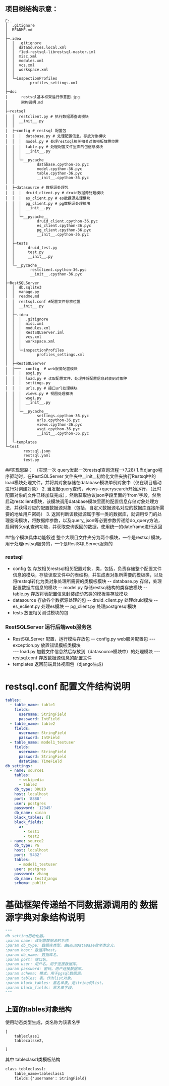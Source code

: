 ## 项目树结构示意： 
```
E:.
│  .gitignore
│  README.md
│
├─.idea
│  │  .gitignore
│  │  dataSources.local.xml
│  │  f1ed-restsql-librestsql-master.iml
│  │  misc.xml
│  │  modules.xml
│  │  vcs.xml
│  │  workspace.xml
│  │
│  └─inspectionProfiles
│          profiles_settings.xml
│
├─doc
│      restsql基本框架运行示意图.jpg
│      架构说明.md
│
├─restsql
│  │  restclient.py # 执行数据源查询模块
│  │  __init__.py
│  │
│  ├─config # restsql 配置包
│  │  │  database.py # 处理配置信息，存放对象模块
│  │  │  model.py # 处理restsql相关相关对象模板放置位置
│  │  │  table.py # 处理配置文件里面的包信息模块
│  │  │  __init__.py
│  │  │
│  │  └─__pycache__
│  │          database.cpython-36.pyc
│  │          model.cpython-36.pyc
│  │          table.cpython-36.pyc
│  │          __init__.cpython-36.pyc
│  │
│  ├─datasource # 数据源处理包
│  │  │  druid_client.py # druid数据源处理模块
│  │  │  es_client.py # es数据源处理模块
│  │  │  pg_client.py # pg数据源处理模块
│  │  │  __init__.py
│  │  │
│  │  └─__pycache__
│  │          druid_client.cpython-36.pyc
│  │          es_client.cpython-36.pyc
│  │          pg_client.cpython-36.pyc
│  │          __init__.cpython-36.pyc
│  │
│  ├─tests
│  │      druid_test.py
│  │      test.py
│  │      __init__.py
│  │
│  └─__pycache__
│          restclient.cpython-36.pyc
│          __init__.cpython-36.pyc
│
├─RestSQLServer
│  │  db.sqlite3
│  │  manage.py
│  │  readme.md
│  │  restsql.conf #配置文件存放位置
│  │  __init__.py
│  │
│  ├─.idea
│  │  │  .gitignore
│  │  │  misc.xml
│  │  │  modules.xml
│  │  │  RestSQLServer.iml
│  │  │  vcs.xml
│  │  │  workspace.xml
│  │  │
│  │  └─inspectionProfiles
│  │          profiles_settings.xml
│  │
│  ├─RestSQLServer
│  │───  config  # web服务配置模块
│  │  │  asgi.py
│  │  │  load.py # 读取配置文件，处理并将配置信息封装到对象种
│  │  │  settings.py
│  │  │  urls.py # 接口url处理模块
│  │  │  views.py # 视图处理模块
│  │  │  wsgi.py
│  │  │  __init__.py
│  │  │
│  │  └─__pycache__
│  │          settings.cpython-36.pyc
│  │          urls.cpython-36.pyc
│  │          views.cpython-36.pyc
│  │          wsgi.cpython-36.pyc
│  │          __init__.cpython-36.pyc
│  │
│  └─templates
└─test
        restsql.json
        restsql.yaml
        test.py
```
##实现思路：
（实现一次 query发起一次restsql查询流程-->7.28)
1.当django程序驱动时，在RestSQLServer 文件夹中__init__初始化文件夹执行Restsql中的load模块处理文件，并将其对象存储在database模块单例对象中（仅在项目启动进行对创建对象）
2. 当发起query查询，views->querysearch开始运行，（此时配置对象的文件已经加载完成），然后获取协议json字段里面的'from'字段，然后启动restclient模块，该模块调用database模块里面的配置信息存储对象处理方法，并获得对应的配置数据源对象（包括，自定义数据源名对应的数据库连接所需要的地址用户密码）
3. 返回判断该数据源属于哪一类的数据库，就调用专门的处理查询模块，将数据库参数，以及query_json等必要参数传递给do_query方法，启用转义sql,查询功能，并获取查询返回的数据，使用统一的dateframe进行返回

##各个模块具体功能叙述
整个大项目文件夹分为两个模块，一个是restsql 模块，用于处理restsql服务的，一个是RestSQLServer服务的
### restsql
- config 包 存放相关restsql相关配置对象，类，包括，负责存储整个配置文件信息的模块，存放读取文件中的表结构，并生成表对象所需要的模板类，以及将restsql转化为类对象处理所需要的类模板模块
-- database.py 存储，处理配置数据库信息的模块
-- model.py 存储restsql结构的类存放模块
-- table.py 存放将表配置信息封装成动态类的模板类存放模块  
- datasource 存放各个数据源处理的包
-- druid_client.py 处理druid模块
-- es_eclient.py 处理es模块
-- pg_client.py 处理postgresql模块
- tests 放置相关测试模块的包
### RestSQLServer 运行后端web服务包
- RestSQLServer 配置，运行模块存放包
-- config.py web服务配置包
--- exception.py 放置错误模板类模块   
--- load.py 加载文件信息然后存放到（datasource模块中）的处理模块
--- restsql.conf 存放数据源信息的配置文件
- templates 返回前端具体视图包（django生成)

# restsql.conf 配置文件结构说明
```yaml
tables:
  - table_name: table1
    fields:
      username: StringField
      password: IntField
  - table_name: table2
    fields:
      username: StringField
      password: IntField
  - table_name: model1_testuser
    fields:
      username: StringField
      password: StringField
      datetime: TimeField
db_settings:
  - name: source1
    tables:
      - wikipedia
      - table2
    db_type: DRUID
    host: localhost
    port: '8888'
    user: postgres
    password: '12345'
    db_name: xinan
    black_tables: []
    black_fields:
      a:
        - test1
        - test2
  - name: source2
    db_type: PG
    host: localhost
    port: '5432'
    tables:
      - model1_testuser
    user: postgres
    password: zhang
    db_name: testdjango
    schema: public
```



# 基础框架传递给不同数据源调用的 数据源字典对象结构说明
```python
"""
db_setting初始化器。
:param name: 该配置数据源的名称
:param db_type: 数据库类型。由EnumDataBase枚举类定义。
:param host: 数据库host。
:param db_name: 数据库名。
:param port: 端口名。
:param user: 用户名。用于连接数据库。
:param password: 密码。用户连接数据库。
:param schema: 模式。用于pgsql数据源。
:param tables: 表。作为list对象。
:param black_tables: 黑名单表。是string的list。
:param black_fields: 黑名单字段。
"""
```
## 上面的tables对象结构
使用动态类型生成，类名称为该表名字
```
[
    tableclass1
    tablecalsse2,
    
]
```
其中 tableclass1类模板结构
```txt
class tebleclass1:
    table_name=tableclass1
    fields:{'username': StringField}
```


